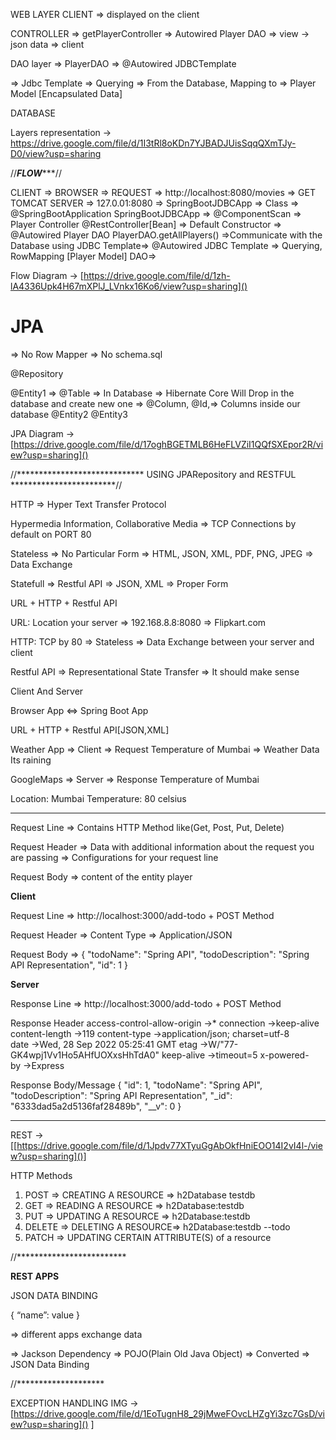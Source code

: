 WEB LAYER
CLIENT => displayed on the client

CONTROLLER => getPlayerController => Autowired Player DAO  => view -> json data => client


DAO layer
=> PlayerDAO => @Autowired JDBCTemplate

=> Jdbc Template => Querying => From the Database, Mapping to => Player Model [Encapsulated Data]


DATABASE

Layers representation -> https://drive.google.com/file/d/1I3tRl8oKDn7YJBADJUisSqqQXmTJy-D0/view?usp=sharing



//*****************FLOW********************//

CLIENT => BROWSER => REQUEST => http://localhost:8080/movies  => GET
TOMCAT SERVER => 127.0.01:8080 => SpringBootJDBCApp => Class => @SpringBootApplication
SpringBootJDBCApp => @ComponentScan => Player Controller @RestController[Bean] => Default Constructor => @Autowired Player DAO
PlayerDAO.getAllPlayers() =>Communicate with the Database using JDBC Template=>  @Autowired JDBC Template => Querying, RowMapping [Player Model] DAO=>

Flow Diagram -> [https://drive.google.com/file/d/1zh-lA4336Upk4H67mXPlJ_LVnkx16Ko6/view?usp=sharing]()

<h1>JPA</h1>

=> No Row Mapper
=> No schema.sql

@Repository

@Entity1 => @Table => In  Database => Hibernate Core Will Drop in the database and create new one => @Column, @Id,=> Columns inside our database
@Entity2
@Entity3


JPA Diagram -> [https://drive.google.com/file/d/17oghBGETMLB6HeFLVZiI1QQfSXEpor2R/view?usp=sharing]()


//***************************** USING JPARepository and RESTFUL ************************//

HTTP => Hyper Text Transfer Protocol


Hypermedia Information, Collaborative Media => TCP Connections by default on PORT 80


Stateless => No Particular Form => HTML, JSON, XML, PDF, PNG, JPEG => Data Exchange

Statefull  => Restful API => JSON, XML => Proper Form


URL + HTTP + Restful API


URL: Location your server => 192.168.8.8:8080 => Flipkart.com

HTTP: TCP by 80 => Stateless => Data Exchange between your server and client

Restful API => Representational State Transfer => It should make sense

Client And Server

Browser App <=> Spring Boot App

URL + HTTP + Restful API[JSON,XML]

Weather App => Client => Request Temperature of Mumbai => Weather Data Its raining

GoogleMaps => Server => Response Temperature of Mumbai

Location: Mumbai
Temperature: 80 celsius


***************

Request Line => Contains HTTP Method like(Get, Post, Put, Delete)

Request Header => Data with additional information about the request you are passing => Configurations for your request line

Request Body => content of the entity player



**Client**

Request Line => http://localhost:3000/add-todo + POST Method

Request Header => Content Type => Application/JSON

Request Body => {
"todoName": "Spring API",
"todoDescription": "Spring API Representation",
"id": 1
}

**Server**

Response Line => http://localhost:3000/add-todo + POST Method

Response Header
access-control-allow-origin →*
connection →keep-alive
content-length →119
content-type →application/json; charset=utf-8
date →Wed, 28 Sep 2022 05:25:41 GMT
etag →W/"77-GK4wpj1Vv1Ho5AHfUOXxsHhTdA0"
keep-alive →timeout=5
x-powered-by →Express

Response Body/Message
{
"id": 1,
"todoName": "Spring API",
"todoDescription": "Spring API Representation",
"_id": "6333dad5a2d5136faf28489b",
"__v": 0
}

***********

REST -> [[https://drive.google.com/file/d/1Jpdv77XTyuGgAbOkfHniEOO14I2vI4l-/view?usp=sharing]()]

HTTP Methods
1. POST => CREATING A RESOURCE => h2Database testdb
2. GET => READING A RESOURCE => h2Database:testdb
3. PUT => UPDATING A RESOURCE => h2Database:testdb
4. DELETE => DELETING A RESOURCE=> h2Database:testdb --todo
5. PATCH => UPDATING CERTAIN ATTRIBUTE(S) of a resource



//*************************

**REST APPS**


JSON DATA BINDING

{
“name”: value
}

=> different apps exchange data

=> Jackson Dependency  => POJO(Plain Old Java Object) => Converted => JSON Data Binding


//********************

EXCEPTION HANDLING IMG ->[https://drive.google.com/file/d/1EoTugnH8_29jMweFOvcLHZgYi3zc7GsD/view?usp=sharing]()
]


